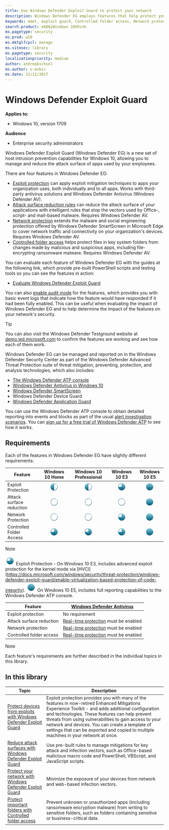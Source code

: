 ```yaml
---
title: Use Windows Defender Exploit Guard to protect your network
description: Windows Defender EG employs features that help protect your network from threats, including helping prevent ransomware encryption and exploit attacks
keywords: emet, exploit guard, Controlled folder access, Network protection, Exploit protection, Attack surface reduction, hips, host intrusion prevention system
search.product: eADQiWindows 10XVcnh
ms.pagetype: security
ms.prod: w10
ms.mktglfcycl: manage
ms.sitesec: library
ms.pagetype: security
localizationpriority: medium
author: andreabichsel
ms.author: v-anbic
ms.date: 12/12/2017
---
```




# Windows Defender Exploit Guard


**Applies to:**

- Windows 10, version 1709



**Audience**

- Enterprise security administrators

Windows Defender Exploit Guard (Windows Defender EG) is a new set of host intrusion prevention capabilities for Windows 10, allowing you to manage and reduce the attack surface of apps used by your employees.

There are four features in Windows Defender EG:

- [Exploit protection](exploit-protection-exploit-guard.md) can apply exploit mitigation techniques to apps your organization uses, both individually and to all apps. Works with third-party antivirus solutions and Windows Defender Antivirus (Windows Defender AV).
- [Attack surface reduction rules](attack-surface-reduction-exploit-guard.md) can reduce the attack surface of your applications with intelligent rules that stop the vectors used by Office-,  script- and mail-based malware. Requires Windows Defender AV. 
- [Network protection](network-protection-exploit-guard.md) extends the malware and social engineering protection offered by Windows Defender SmartScreen in Microsoft Edge to cover network traffic and connectivity on your organization's devices. Requires Windows Defender AV.
- [Controlled folder access](controlled-folders-exploit-guard.md) helps protect files in key system folders from changes made by malicious and suspicious apps, including file-encrypting ransomware malware. Requires Windows Defender AV.


You can evaluate each feature of Windows Defender EG with the guides at the following link, which provide pre-built PowerShell scripts and testing tools so you can see the features in action:
- [Evaluate Windows Defender Exploit Guard](evaluate-windows-defender-exploit-guard.md)


You can also [enable audit mode](audit-windows-defender-exploit-guard.md) for the features, which provides you with basic event logs that indicate how the feature would have responded if it had been fully enabled. This can be useful when evaluating the impact of Windows Defender EG and to help determine the impact of the features on your network's security.

>[!TIP]
>You can also visit the Windows Defender Testground website at [demo.wd.microsoft.com](https://demo.wd.microsoft.com?ocid=cx-wddocs-testground) to confirm the features are working and see how each of them work.

Windows Defender EG can be managed and reported on in the Windows Defender Security Center as part of the Windows Defender Advanced Threat Protection suite of threat mitigation, preventing, protection, and analysis technologies, which also includes:
- [The Windows Defender ATP console](../windows-defender-atp/windows-defender-advanced-threat-protection.md)
- [Windows Defender Antivirus in Windows 10](../windows-defender-antivirus/windows-defender-antivirus-in-windows-10.md)
- [Windows Defender SmartScreen](../windows-defender-smartscreen/windows-defender-smartscreen-overview.md)
- Windows Defender Device Guard
- [Windows Defender Application Guard](../windows-defender-application-guard/wd-app-guard-overview.md)

You can use the Windows Defender ATP console to obtain detailed reporting into events and blocks as part of the usual [alert investigation scenarios](../windows-defender-atp/investigate-alerts-windows-defender-advanced-threat-protection.md). You can [sign up for a free trial of Windows Defender ATP](https://www.microsoft.com/en-us/WindowsForBusiness/windows-atp?ocid=cx-docs-msa4053440) to see how it works.

## Requirements

Each of the features in Windows Defender EG have slightly different requirements:

| Feature | Windows 10 Home | Windows 10 Professional | Windows 10 E3 | Windows 10 E5 |
| ----------------- | :------------------------------------: | :---------------------------: | :-------------------------: | :--------------------------------------: |
| Exploit Protection | ![supported](./images/ball_50.png) | ![supported](./images/ball_50.png) | ![supported, enhanced](./images/ball_75.png) | ![supported, full reporting](./images/ball_full.png) |
| Attack surface reduction | ![not supported](./images/ball_empty.png) | ![not supported](./images/ball_empty.png) | ![not supported](./images/ball_empty.png) | ![supported, full reporting](./images/ball_full.png) |
| Network Protection | ![not supported](./images/ball_empty.png) | ![not supported](./images/ball_empty.png) | ![supported, limited reporting](./images/ball_75.png) | ![supported, full reporting](./images/ball_full.png) |
| Controlled Folder Access | ![supported, limited reporting](./images/ball_75.png) | ![supported, full reporting](./images/ball_75.png) | ![supported, limited reporting](./images/ball_75.png) | ![supported, full reporting](./images/ball_full.png) |

> [!NOTE]
> ![supported, enhanced](./images/ball_75.png) Exploit Protection - On Windows 10 E3, includes advanced exploit protection for the kernel mode via [HVCI] (https://docs.microsoft.com/windows/security/threat-protection/windows-defender-exploit-guard/enable-virtualization-based-protection-of-code-integrity).
> ![supported, full reporting](./images/ball_full.png) On Windows 10 E5, includes full reporting capabilities to the Windows Defender ATP console.


| Feature | [Windows Defender Antivirus](../windows-defender-antivirus/windows-defender-antivirus-in-windows-10.md)
|-----------------| ------------------------------------ |
| Exploit protection | No requirement |
| Attack surface reduction | [Real-time protection](../windows-defender-antivirus/configure-real-time-protection-windows-defender-antivirus.md) must be enabled |
| Network protection | [Real-time protection](../windows-defender-antivirus/configure-real-time-protection-windows-defender-antivirus.md) must be enabled |
| Controlled folder access | [Real-time protection](../windows-defender-antivirus/configure-real-time-protection-windows-defender-antivirus.md) must be enabled |

> [!NOTE]
> Each feature's requirements are further described in the individual topics in this library.

 ## In this library

Topic | Description 
---|---
[Protect devices from exploits with Windows Defender Exploit Guard](exploit-protection-exploit-guard.md) | Exploit protection provides you with many of the features in now-retired Enhanced Mitigations Experience Toolkit - and adds additional configuration and technologies. These features can help prevent  threats from using vulnerabilities to gain access to your network and devices. You can create a template of settings that can be exported and copied to multiple machines in your network at once. 
[Reduce attack surfaces with Windows Defender Exploit Guard](attack-surface-reduction-exploit-guard.md) | Use pre-built rules to manage mitigations for key attack and infection vectors, such as Office-based malicious macro code and PowerShell, VBScript, and JavaScript scripts.   
[Protect your network with Windows Defender Exploit Guard](network-protection-exploit-guard.md) | Minimize the exposure of your devices from network and web-based infection vectors.
[Protect important folders with Controlled folder access](controlled-folders-exploit-guard.md) | Prevent unknown or unauthorized apps (including ransomware encryption malware) from writing to sensitive folders, such as folders containing sensitive or business-critical data. 


